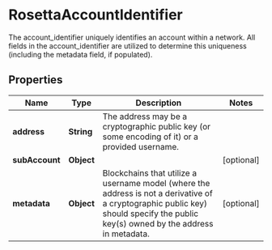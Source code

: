 

# RosettaAccountIdentifier

The account_identifier uniquely identifies an account within a network. All fields in the account_identifier are utilized to determine this uniqueness (including the metadata field, if populated).

## Properties

Name | Type | Description | Notes
------------ | ------------- | ------------- | -------------
**address** | **String** | The address may be a cryptographic public key (or some encoding of it) or a provided username. | 
**subAccount** | **Object** |  |  [optional]
**metadata** | **Object** | Blockchains that utilize a username model (where the address is not a derivative of a cryptographic public key) should specify the public key(s) owned by the address in metadata. |  [optional]



